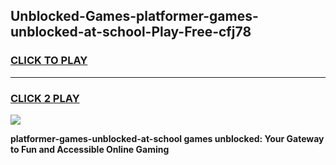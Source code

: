 
## Unblocked-Games-platformer-games-unblocked-at-school-Play-Free-cfj78
<h3>
<a href="https://premium76.site?title=platformer-games-unblocked-at-school&ref=18A1">CLICK TO PLAY</a></h3>
<hr>

<h3>
<a href="https://premium76.site?title=platformer-games-unblocked-at-school&ref=18A1">CLICK 2 PLAY</a>
  
</h3>

<a href="https://premium76.site?title=platformer-games-unblocked-at-school&ref=18A1"><img src="https://clearcache.store/games.png"></a>


**platformer-games-unblocked-at-school games unblocked: Your Gateway to Fun and Accessible Online Gaming**
